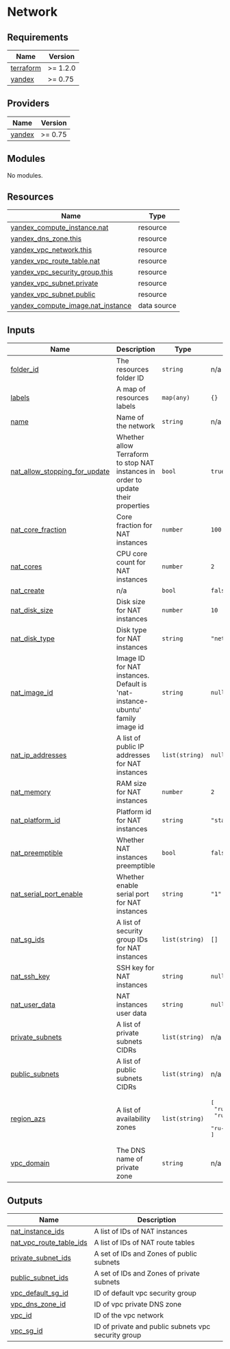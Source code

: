 # Network

<!-- BEGIN_TF_DOCS -->
## Requirements

| Name | Version |
|------|---------|
| <a name="requirement_terraform"></a> [terraform](#requirement\_terraform) | >= 1.2.0 |
| <a name="requirement_yandex"></a> [yandex](#requirement\_yandex) | >= 0.75 |

## Providers

| Name | Version |
|------|---------|
| <a name="provider_yandex"></a> [yandex](#provider\_yandex) | >= 0.75 |

## Modules

No modules.

## Resources

| Name | Type |
|------|------|
| [yandex_compute_instance.nat](https://registry.terraform.io/providers/yandex-cloud/yandex/latest/docs/resources/compute_instance) | resource |
| [yandex_dns_zone.this](https://registry.terraform.io/providers/yandex-cloud/yandex/latest/docs/resources/dns_zone) | resource |
| [yandex_vpc_network.this](https://registry.terraform.io/providers/yandex-cloud/yandex/latest/docs/resources/vpc_network) | resource |
| [yandex_vpc_route_table.nat](https://registry.terraform.io/providers/yandex-cloud/yandex/latest/docs/resources/vpc_route_table) | resource |
| [yandex_vpc_security_group.this](https://registry.terraform.io/providers/yandex-cloud/yandex/latest/docs/resources/vpc_security_group) | resource |
| [yandex_vpc_subnet.private](https://registry.terraform.io/providers/yandex-cloud/yandex/latest/docs/resources/vpc_subnet) | resource |
| [yandex_vpc_subnet.public](https://registry.terraform.io/providers/yandex-cloud/yandex/latest/docs/resources/vpc_subnet) | resource |
| [yandex_compute_image.nat_instance](https://registry.terraform.io/providers/yandex-cloud/yandex/latest/docs/data-sources/compute_image) | data source |

## Inputs

| Name | Description | Type | Default | Required |
|------|-------------|------|---------|:--------:|
| <a name="input_folder_id"></a> [folder\_id](#input\_folder\_id) | The resources folder ID | `string` | n/a | yes |
| <a name="input_labels"></a> [labels](#input\_labels) | A map of resources labels | `map(any)` | `{}` | no |
| <a name="input_name"></a> [name](#input\_name) | Name of the network | `string` | n/a | yes |
| <a name="input_nat_allow_stopping_for_update"></a> [nat\_allow\_stopping\_for\_update](#input\_nat\_allow\_stopping\_for\_update) | Whether allow Terraform to stop NAT instances in order to update their properties | `bool` | `true` | no |
| <a name="input_nat_core_fraction"></a> [nat\_core\_fraction](#input\_nat\_core\_fraction) | Core fraction for NAT instances | `number` | `100` | no |
| <a name="input_nat_cores"></a> [nat\_cores](#input\_nat\_cores) | CPU core count for NAT instances | `number` | `2` | no |
| <a name="input_nat_create"></a> [nat\_create](#input\_nat\_create) | n/a | `bool` | `false` | no |
| <a name="input_nat_disk_size"></a> [nat\_disk\_size](#input\_nat\_disk\_size) | Disk size for NAT instances | `number` | `10` | no |
| <a name="input_nat_disk_type"></a> [nat\_disk\_type](#input\_nat\_disk\_type) | Disk type for NAT instances | `string` | `"network-hdd"` | no |
| <a name="input_nat_image_id"></a> [nat\_image\_id](#input\_nat\_image\_id) | Image ID for NAT instances. Default is 'nat-instance-ubuntu' family image id | `string` | `null` | no |
| <a name="input_nat_ip_addresses"></a> [nat\_ip\_addresses](#input\_nat\_ip\_addresses) | A list of public IP addresses for NAT instances | `list(string)` | `null` | no |
| <a name="input_nat_memory"></a> [nat\_memory](#input\_nat\_memory) | RAM size for NAT instances | `number` | `2` | no |
| <a name="input_nat_platform_id"></a> [nat\_platform\_id](#input\_nat\_platform\_id) | Platform id for NAT instances | `string` | `"standard-v3"` | no |
| <a name="input_nat_preemptible"></a> [nat\_preemptible](#input\_nat\_preemptible) | Whether NAT instances preemptible | `bool` | `false` | no |
| <a name="input_nat_serial_port_enable"></a> [nat\_serial\_port\_enable](#input\_nat\_serial\_port\_enable) | Whether enable serial port for NAT instances | `string` | `"1"` | no |
| <a name="input_nat_sg_ids"></a> [nat\_sg\_ids](#input\_nat\_sg\_ids) | A list of security group IDs for NAT instances | `list(string)` | `[]` | no |
| <a name="input_nat_ssh_key"></a> [nat\_ssh\_key](#input\_nat\_ssh\_key) | SSH key for NAT instances | `string` | `null` | no |
| <a name="input_nat_user_data"></a> [nat\_user\_data](#input\_nat\_user\_data) | NAT instances user data | `string` | `null` | no |
| <a name="input_private_subnets"></a> [private\_subnets](#input\_private\_subnets) | A list of private subnets CIDRs | `list(string)` | n/a | yes |
| <a name="input_public_subnets"></a> [public\_subnets](#input\_public\_subnets) | A list of public subnets CIDRs | `list(string)` | n/a | yes |
| <a name="input_region_azs"></a> [region\_azs](#input\_region\_azs) | A list of availability zones | `list(string)` | <pre>[<br>  "ru-central1-a",<br>  "ru-central1-b",<br>  "ru-central1-c"<br>]</pre> | no |
| <a name="input_vpc_domain"></a> [vpc\_domain](#input\_vpc\_domain) | The DNS name of private zone | `string` | n/a | yes |

## Outputs

| Name | Description |
|------|-------------|
| <a name="output_nat_instance_ids"></a> [nat\_instance\_ids](#output\_nat\_instance\_ids) | A list of IDs of NAT instances |
| <a name="output_nat_vpc_route_table_ids"></a> [nat\_vpc\_route\_table\_ids](#output\_nat\_vpc\_route\_table\_ids) | A list of IDs of NAT route tables |
| <a name="output_private_subnet_ids"></a> [private\_subnet\_ids](#output\_private\_subnet\_ids) | A set of IDs and Zones of public subnets |
| <a name="output_public_subnet_ids"></a> [public\_subnet\_ids](#output\_public\_subnet\_ids) | A set of IDs and Zones of private subnets |
| <a name="output_vpc_default_sg_id"></a> [vpc\_default\_sg\_id](#output\_vpc\_default\_sg\_id) | ID of default vpc security group |
| <a name="output_vpc_dns_zone_id"></a> [vpc\_dns\_zone\_id](#output\_vpc\_dns\_zone\_id) | ID of vpc private DNS zone |
| <a name="output_vpc_id"></a> [vpc\_id](#output\_vpc\_id) | ID of the vpc network |
| <a name="output_vpc_sg_id"></a> [vpc\_sg\_id](#output\_vpc\_sg\_id) | ID of private and public subnets vpc security group |
<!-- END_TF_DOCS -->
